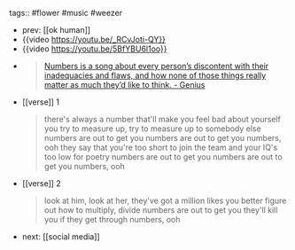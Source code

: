 tags:: #flower #music #weezer

- prev: [[ok human]]
- {{video https://youtu.be/_RCvJoti-QY}}
- {{video https://youtu.be/5BfYBU6l1oo}}
- > [Numbers is a song about every person’s discontent with their inadequacies and flaws, and how none of those things really matter as much they’d like to think. - Genius](https://genius.com/Weezer-numbers-lyrics)
- [[verse]] 1
  > there's always a number that'll make you feel bad about yourself
  you try to measure up, try to measure up to somebody else
  numbers are out to get you
  numbers are out to get you
  numbers, ooh
  > they say that you're too short to join the team
  and your IQ's too low for poetry
  numbers are out to get you
  numbers are out to get you
  numbers, ooh
- [[verse]] 2
  > look at him, look at her, they've got a million likes
  you better figure out how to multiply, divide
  numbers are out to get you
  they'll kill you if they get through
  numbers, ooh
- next: [[social media]]